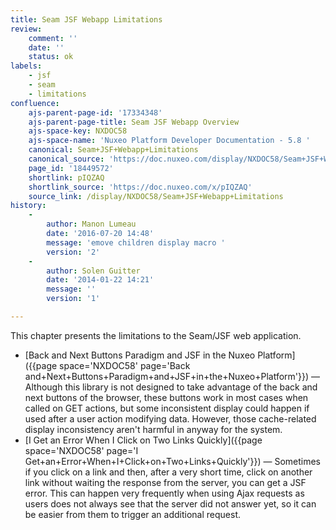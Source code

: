 ```yaml
---
title: Seam JSF Webapp Limitations
review:
    comment: ''
    date: ''
    status: ok
labels:
    - jsf
    - seam
    - limitations
confluence:
    ajs-parent-page-id: '17334348'
    ajs-parent-page-title: Seam JSF Webapp Overview
    ajs-space-key: NXDOC58
    ajs-space-name: 'Nuxeo Platform Developer Documentation - 5.8 '
    canonical: Seam+JSF+Webapp+Limitations
    canonical_source: 'https://doc.nuxeo.com/display/NXDOC58/Seam+JSF+Webapp+Limitations'
    page_id: '18449572'
    shortlink: pIQZAQ
    shortlink_source: 'https://doc.nuxeo.com/x/pIQZAQ'
    source_link: /display/NXDOC58/Seam+JSF+Webapp+Limitations
history:
    - 
        author: Manon Lumeau
        date: '2016-07-20 14:48'
        message: 'emove children display macro '
        version: '2'
    - 
        author: Solen Guitter
        date: '2014-01-22 14:21'
        message: ''
        version: '1'

---
```

This chapter presents the limitations to the Seam/JSF web application.

*   [Back and Next Buttons Paradigm and JSF in the Nuxeo Platform]({{page space='NXDOC58' page='Back and+Next+Buttons+Paradigm+and+JSF+in+the+Nuxeo+Platform'}})&nbsp;&mdash;&nbsp;<span class="smalltext">Although this library is not designed to take advantage of the back and next buttons of the browser, these buttons work in most cases when called on GET actions, but some inconsistent display could happen if used after a user action modifying data. However, those cache-related display inconsistency aren't harmful in anyway for the system.</span>
*   [I Get an Error When I Click on Two Links Quickly]({{page space='NXDOC58' page='I Get+an+Error+When+I+Click+on+Two+Links+Quickly'}})&nbsp;&mdash;&nbsp;<span class="smalltext">Sometimes if you click on a link and then, after a very short time, click on another link without waiting the response from the server, you can get a JSF error. This can happen very frequently when using Ajax requests as users does not always see that the server did not answer yet, so it can be easier from them to trigger an additional request.</span>